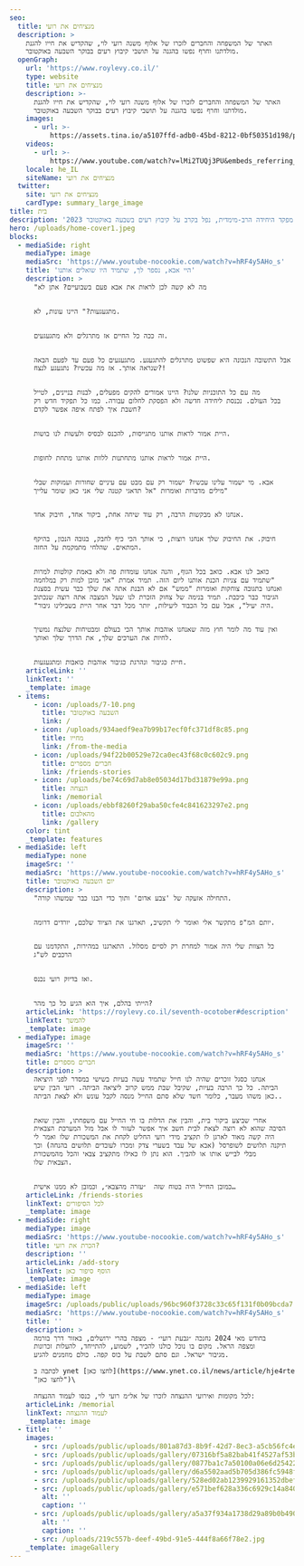 ```yaml
---
seo:
  title: מנציחים את רועי
  description: >
    האתר של המשפחה והחברים לזכרו של אלוף משנה רועי לוי, שהקדיש את חייו להגנת
    מולדתנו וחרף נפשו בהגנה על תושבי קיבוץ רעים בבוקר השבעה באוקטובר.
  openGraph:
    url: 'https://www.roylevy.co.il/'
    type: website
    title: מנציחים את רועי
    description: >-
      האתר של המשפחה והחברים לזכרו של אלוף משנה רועי לוי, שהקדיש את חייו להגנת
      מולדתנו וחרף נפשו בהגנה על תושבי קיבוץ רעים בבוקר השבעה באוקטובר.
    images:
      - url: >-
          https://assets.tina.io/a5107ffd-adb0-45bd-8212-0bf50351d198/public/uploads/home-cover.jpeg
    videos:
      - url: >-
          https://www.youtube.com/watch?v=lMi2TUQj3PU&embeds_referring_euri=https%3A%2F%2Fwww.roylevy.co.il%2F
    locale: he_IL
    siteName: מנציחים את רועי
  twitter:
    site: מנציחים את רועי
    cardType: summary_large_image
title: בית
description: 'מפקד היחידה הרב-מימדית, נפל בקרב על קיבוץ רעים בשבעה באוקטובר 2023'
hero: /uploads/home-cover1.jpeg
blocks:
  - mediaSide: right
    mediaType: image
    mediaSrc: 'https://www.youtube-nocookie.com/watch?v=hRF4y5AHo_s'
    title: 'היי אבא, נספר לך, שתמיד היו שואלים אותנו'
    description: >
      "מה לא קשה לכן לראות את אבא פעם בשבועיים? אתן לא


      מתגעגעות?" היינו עונות, לא.


      זה ככה כל החיים אז מתרגלים ולא מתגעגעים.


      אבל התשובה הנכונה היא שפשוט מתרגלים להתגעגע. מתגעגעים כל פעם עד לפעם הבאה
      שנראה אותך. אז מה עכשיו? נתגעגע לנצח?!


      מה עם כל התוכניות שלנו? היינו אמורים להקים מפעלים, לבנות בניינים, לטייל
      בכל העולם. נכנסת ליחידה חדשה ולא הפסקת לחלום עבורה. כמו כל תפקיד חדש רק
      חשבת איך לפתח איפה אפשר לקדם?


      היית אמור לראות אותנו מתגייסות, להכנס לבסיס ולעשות לנו בושות.


      היית אמור לראות אותנו מתחתנות ללוות אותנו מתחת לחופות.


      אבא. מי ישמור עלינו עכשיו? ישמור רק עם מבט עם עיניים שחורות ועמוקות שבלי
      מילים מדברות ואומרות "אל תדאגי קטנה שלי אני כאן שומר עלייך"


      אנחנו לא מבקשות הרבה, רק עוד שיחה אחת, ביקור אחד, חיבוק אחד.


      חיבוק. את החיבוק שלך אנחנו רוצות, כי אותך הכי כיף לחבק, בגובה הנכון, בהיקף
      המתאים. שהלחי מתמקמת על החזה.


      כואב לנו אבא. כואב בכל הגוף, והנה אנחנו עומדות פה ולא באמת קולטות למרות
      שתמיד עם צניות הכנת אותנו ליום הזה. תמיד אמרת "אני מוכן למות רק במלחמה"
      ואנחנו בתגובה צוחקות ואומרות "ממש" אם לא הבנת אתה את שלך כבר עשית בסצנת
      הגיבור כבר כיכבת. תמיד בנימה של צחוק הזכרת לנו שעל המצבה אתה רוצה שנכתוב
      "היה יעיל", אבל עם כל הכבוד ליעילות, יותר מכל דבר אחר היית בשבילינו גיבור.


      ואין עוד מה לומר חוץ מזה שאנחנו אוהבות אותך הכי בעולם ומבטיחות שלנצח נמשיך
      לחיות את הערכים שלך, את הדרך שלך ואותך.


      חיית כגיבור ונהרגת כגיבור אוהבות כואבות ומתגעגעות.
    articleLink: ''
    linkText: ''
    _template: image
  - items:
      - icon: /uploads/7-10.png
        title: השבעה באוקטובר
        link: /
      - icon: /uploads/934aedf9ea7b99b17ecf0fc371df8c85.png
        title: מחייו
        link: /from-the-media
      - icon: /uploads/94f22b00529e72ca0ec43f68c0c602c9.png
        title: חברים מספרים
        link: /friends-stories
      - icon: /uploads/be74c69d7ab8e05034d17bd31879e99a.png
        title: הנצחה
        link: /memorial
      - icon: /uploads/ebbf8260f29aba50cfe4c841623297e2.png
        title: מהאלבום
        link: /gallery
    color: tint
    _template: features
  - mediaSide: left
    mediaType: none
    imageSrc: ''
    mediaSrc: 'https://www.youtube-nocookie.com/watch?v=hRF4y5AHo_s'
    title: יום השבעה באוקטובר
    description: >
      "התחילה אזעקה של 'צבע אדום' ותוך כדי הבנו כבר שמשהו קורה.


      יותם המ"פ מתקשר אלי ואומר לי תקשיב, תארגנו את הציוד שלכם, יורדים דרומה.


      כל הצוות שלי היה אמור למחרת רק לסיים מסלול. התארגנו במהירות, התקדמנו עם
      הרכבים לש"ג


      ואז בדיוק רועי נכנס.


      הייתי בהלם, איך הוא הגיע כל כך מהר?
    articleLink: 'https://roylevy.co.il/seventh-ocotober#description'
    linkText: להמשך
    _template: image
  - mediaType: image
    imageSrc: ''
    mediaSrc: 'https://www.youtube-nocookie.com/watch?v=hRF4y5AHo_s'
    title: חברים מספרים
    description: >
      אנחנו כסגל זוכרים שהיה לנו חייל שתמיד עשה בעיות בשישי במסדר לפני היציאה
      הביתה. כל כך הרבה בעיות, שקיבל שבת ממש קרוב ליציאה הביתה. רועי הבין שיש
      כאן משהו מעבר, כלומר חשד שלא סתם החייל מנסה לקבל עונש ולא לצאת הביתה..


      אחרי שביצע ביקור בית, והבין את הדלות בו חי החייל עם משפחתו, והבין שזאת
      הסיבה שהוא לא רוצה לצאת לבית חשב איך אפשר לעזור לו אבל מול המערכת הצבאית
      היה קשה מאוד לארגן לו תקציב מידי רועי החליט לקחת את המשכורת שלו ואמר לי
      תיקנה תלושים לשופרסל (אבא של עבד בשערי צדק ומכרו לעובדים תלושים בהנחה) וכך
      מבלי לבייש אותו או להביך. הוא נתן לו כאילו מתקציב צבאי והכל מהמשכורת
      הצבאית שלו.


      כמובן החייל היה בטוח שזה  ״עזרה מהצבא״, וכמובן לא ממנו אישית…
    articleLink: /friends-stories
    linkText: לכל הסיפורים
    _template: image
  - mediaSide: right
    mediaType: image
    mediaSrc: 'https://www.youtube-nocookie.com/watch?v=hRF4y5AHo_s'
    title: הכרת את רועי?
    description: ''
    articleLink: /add-story
    linkText: הוסף סיפור כאן
    _template: image
  - mediaSide: left
    mediaType: image
    imageSrc: /uploads/public/uploads/96bc960f3728c33c65f131f0b09bcda7.jpeg
    mediaSrc: 'https://www.youtube-nocookie.com/watch?v=hRF4y5AHo_s'
    title: ''
    description: >
      בחודש מאי 2024 נחנכה ״גבעת רועי״ - מצפה בהרי ירושלים, באזור דרך בורמה
      ומצפה הראל. מקום בו נוכל כולנו להכיר, לשמוע, להתייחד, להעלות זכרונות
      מגיבור ישראל. וגם סתם לשבת על כוס קפה. כולם מוזמנים להגיע.

      לכתבה ב ynet [לחצו כאן](https://www.ynet.co.il/news/article/hje4rtee0
      "לחצו כאן")\

      לכל מקומות ואירועי ההנצחה לזכרו של אל״מ רועי לוי, כנסו לעמוד ההנצחה:
    articleLink: /memorial
    linkText: לעמוד ההנצחה
    _template: image
  - title: ''
    images:
      - src: /uploads/public/uploads/801a87d3-8b9f-42d7-8ec3-a5cb56fc4e41.jpg
      - src: /uploads/public/uploads/gallery/07316bf5a82bab41f4527af53b7829b9.jpeg
      - src: /uploads/public/uploads/gallery/0877ba1c7a50100a06e6d25422921d23.jpeg
      - src: /uploads/public/uploads/gallery/d6a5502aad5b705d386fc5948fa29918.jpeg
      - src: /uploads/public/uploads/gallery/528ed02ab1239929161352dbef38fc63.jpeg
      - src: /uploads/public/uploads/gallery/e571bef628a336c6929c14a840401000.jpeg
        alt: ''
        caption: ''
      - src: /uploads/public/uploads/gallery/a5a37f934a1738d29a89b0b4904f7cfb.jpeg
        alt: ''
        caption: ''
      - src: /uploads/219c557b-deef-49bd-91e5-444f8a66f78e2.jpg
    _template: imageGallery
---
```


